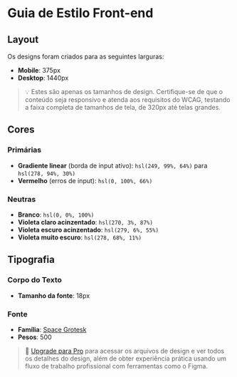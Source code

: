 # Guia de Estilo Front-end

## Layout

Os designs foram criados para as seguintes larguras:

- **Mobile**: 375px
- **Desktop**: 1440px

> 💡 Estes são apenas os tamanhos de design. Certifique-se de que o conteúdo seja responsivo e atenda aos requisitos do WCAG, testando a faixa completa de tamanhos de tela, de 320px até telas grandes.

## Cores

### Primárias

- **Gradiente linear** (borda de input ativo): `hsl(249, 99%, 64%)` para `hsl(278, 94%, 30%)`
- **Vermelho** (erros de input): `hsl(0, 100%, 66%)`

### Neutras

- **Branco**: `hsl(0, 0%, 100%)`
- **Violeta claro acinzentado**: `hsl(270, 3%, 87%)`
- **Violeta escuro acinzentado**: `hsl(279, 6%, 55%)`
- **Violeta muito escuro**: `hsl(278, 68%, 11%)`

## Tipografia

### Corpo do Texto

- **Tamanho da fonte**: 18px

### Fonte

- **Família**: [Space Grotesk](https://fonts.google.com/specimen/Space+Grotesk)
- **Pesos**: 500

> 💎 [Upgrade para Pro](https://www.frontendmentor.io/pro?ref=style-guide) para acessar os arquivos de design e ver todos os detalhes do design, além de obter experiência prática usando um fluxo de trabalho profissional com ferramentas como o Figma.





<style>
    .attribution { font-size: 11px; text-align: center; }
    .attribution a { color: hsl(228, 45%, 44%); }
  </style>